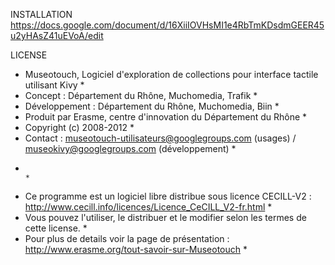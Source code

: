 INSTALLATION
https://docs.google.com/document/d/16XiiIOVHsMI1e4RbTmKDsdmGEER45u2yHAsZ41uEVoA/edit

LICENSE
*  Museotouch, Logiciel d'exploration de collections pour interface tactile utilisant Kivy                        *
 *  Concept : Département du Rhône, Muchomedia, Trafik *  
 *  Développement : Département du Rhône, Muchomedia, Biin *  
 *  Produit par Erasme, centre d'innovation du Département du Rhône  *
 *  Copyright (c) 2008-2012                                                *
 *  Contact : museotouch-utilisateurs@googlegroups.com (usages) / museokivy@googlegroups.com (développement) *
 *                                                                         *
 *  Ce programme est un logiciel libre distribue sous licence CECILL-V2 : http://www.cecill.info/licences/Licence_CeCILL_V2-fr.html *
 *  Vous pouvez l'utiliser, le distribuer et le modifier selon les termes de cette license. *
 *  Pour plus de details voir la page de présentation : http://www.erasme.org/tout-savoir-sur-Museotouch *
